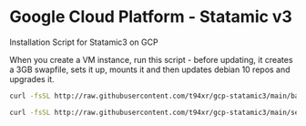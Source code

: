 # Google Cloud Platform - Statamic v3
Installation Script for Statamic3 on GCP

When you create a VM instance, run this script - before updating, it creates a 3GB swapfile, sets it up, mounts it and then updates debian 10 repos and upgrades it.


 ```bash
 curl -fsSL http://raw.githubusercontent.com/t94xr/gcp-statamic3/main/basic_setup | sh
 ```
 ```bash
 curl -fsSL http://raw.githubusercontent.com/t94xr/gcp-statamic3/main/setup_script | sh
 ```
 
